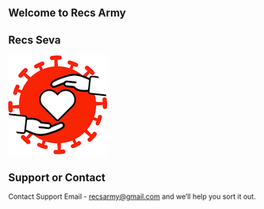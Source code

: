 ## Welcome to Recs Army
## Recs Seva

[![Alt text](images/seva/covid/icon.png "Covid Seva")](https://forms.gle/xBVMsF1SiyMAKsCHA)

## Support or Contact

Contact Support Email - recsarmy@gmail.com and we’ll help you sort it out.
